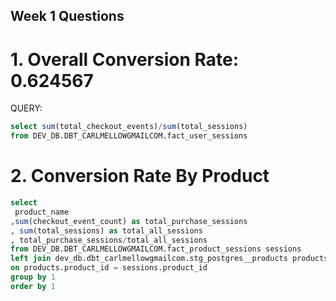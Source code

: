 ## Week 1 Questions 

# 1. Overall Conversion Rate: 0.624567
QUERY: 

```SQL
select sum(total_checkout_events)/sum(total_sessions) 
from DEV_DB.DBT_CARLMELLOWGMAILCOM.fact_user_sessions
```

# 2. Conversion Rate By Product 

```SQL
select 
 product_name
,sum(checkout_event_count) as total_purchase_sessions
, sum(total_sessions) as total_all_sessions 
, total_purchase_sessions/total_all_sessions
from DEV_DB.DBT_CARLMELLOWGMAILCOM.fact_product_sessions sessions 
left join dev_db.dbt_carlmellowgmailcom.stg_postgres__products products
on products.product_id = sessions.product_id
group by 1
order by 1 
```


